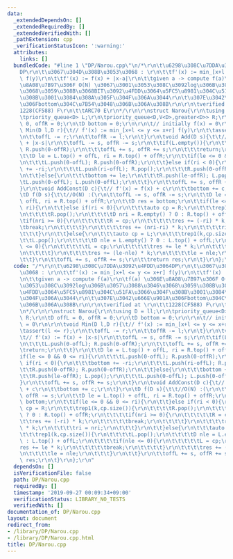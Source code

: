 ```yaml
---
data:
  _extendedDependsOn: []
  _extendedRequiredBy: []
  _extendedVerifiedWith: []
  _pathExtension: cpp
  _verificationStatusIcon: ':warning:'
  attributes:
    links: []
  bundledCode: "#line 1 \"DP/Narou.cpp\"\n/*\r\n\t\u6298\u308C\u7DDA\u3092\u4FDD\u3064\
    DP\r\n\t\u3067\u304D\u308B\u3053\u3068 : \r\n\t\tf'(x) := min_[x+l <= y <= x+r]\
    \ f(y)\r\n\t\tf'(x) := f(x) + |x-a|\r\n\t\tgiven a -> compute f(a)\r\n\tf(a) \u306E\
    \u8A08\u7B97\u306F O(N) \u3067\u3001\u3053\u308C\u3092log\u306B\u3057\u3088\u3046\
    \u3068\u3059\u308B\u3068BIT\u3092\u4FDD\u3064\u5FC5\u8981\u304C\u51FA\u3066\u304F\
    \u308B\u3001\u3084\u308A\u305F\u304F\u306A\u3044\r\n\t\u307E\u3042\u666E\u901A\
    \u306Fbottom\u304C\u7B54\u3048\u306B\u306A\u308B\r\n\r\n\tverified at \r\n\t\t\
    1228(CF588) F\r\n\t\tARC70 E\r\n*/\r\n\r\nstruct Narou{\r\n\tusing D = ll;\r\n\
    \tpriority_queue<D> L;\r\n\tpriority_queue<D,V<D>,greater<D>> R;\r\n\tD offL =\
    \ 0, offR = 0;\r\n\tD bottom = 0;\r\n\r\n\t// initially f(x) = 0\r\n\r\n\tvoid\
    \ Min(D l,D r){\t// f'(x) := min_[x+l <= y <= x+r] f(y)\r\n\t\tassert(l <= r);\r\
    \n\t\toffL -= r;\r\n\t\toffR -= l;\r\n\t}\r\n\tvoid Add(D s){\t\t// f'(x) := f(x)\
    \ + |x-s|\r\n\t\toffL -= s, offR -= s;\r\n\t\tif(L.empty()){\r\n\t\t\tL.push(0-offL);\
    \ R.push(0-offR);\r\n\t\t\toffL += s, offR += s;\r\n\t\t\treturn;\r\n\t\t}\r\n\
    \t\tD le = L.top() + offL, ri = R.top() + offR;\r\n\t\tif(le <= 0 && 0 <= ri){\r\
    \n\t\t\tL.push(0-offL); R.push(0-offR);\r\n\t\t}else if(ri < 0){\r\n\t\t\tbottom\
    \ += -ri;\r\n\t\t\tL.push(ri-offL); R.pop();\r\n\t\t\tR.push(0-offR); R.push(0-offR);\r\
    \n\t\t}else{\r\n\t\t\tbottom += le;\r\n\t\t\tR.push(le-offR); L.pop();\r\n\t\t\
    \tL.push(0-offL); L.push(0-offL);\r\n\t\t}\r\n\t\toffL += s, offR += s;\r\n\t\
    }\r\n\tvoid AddConst(D c){\t// f'(x) = f(x) + c\r\n\t\tbottom += c;\r\n\t}\r\n\
    \tD f(D s){\t\t//O(N) :(\r\n\t\toffL -= s, offR -= s;\r\n\t\tD le = L.top() +\
    \ offL, ri = R.top() + offR;\r\n\t\tD res = bottom;\r\n\t\tif(le <= 0 && 0 <=\
    \ ri){\r\n\t\t}else if(ri < 0){\r\n\t\t\tauto cp = R;\r\n\t\t\trep1(k,cp.size()){\r\
    \n\t\t\t\tR.pop();\r\n\t\t\t\tD nri = R.empty() ? 0 : R.top() + offR;\r\n\t\t\t\
    \tif(nri >= 0){\r\n\t\t\t\t\tR = cp;\r\n\t\t\t\t\tres += (-ri) * k;\r\n\t\t\t\t\
    \tbreak;\r\n\t\t\t\t}\r\n\t\t\t\tres += (nri-ri) * k;\r\n\t\t\t\tri = nri;\r\n\
    \t\t\t}\r\n\t\t}else{\r\n\t\t\tauto cp = L;\r\n\t\t\trep1(k,cp.size()){\r\n\t\t\
    \t\tL.pop();\r\n\t\t\t\tD nle = L.empty() ? 0 : L.top() + offL;\r\n\t\t\t\tif(nle\
    \ <= 0){\r\n\t\t\t\t\tL = cp;\r\n\t\t\t\t\tres += le * k;\r\n\t\t\t\t\tbreak;\r\
    \n\t\t\t\t}\r\n\t\t\t\tres += (le-nle) * k;\r\n\t\t\t\tle = nle;\r\n\t\t\t}\r\n\
    \t\t}\r\n\t\toffL += s, offR += s;\r\n\t\treturn res;\r\n\t}\r\n};\r\n"
  code: "/*\r\n\t\u6298\u308C\u7DDA\u3092\u4FDD\u3064DP\r\n\t\u3067\u304D\u308B\u3053\
    \u3068 : \r\n\t\tf'(x) := min_[x+l <= y <= x+r] f(y)\r\n\t\tf'(x) := f(x) + |x-a|\r\
    \n\t\tgiven a -> compute f(a)\r\n\tf(a) \u306E\u8A08\u7B97\u306F O(N) \u3067\u3001\
    \u3053\u308C\u3092log\u306B\u3057\u3088\u3046\u3068\u3059\u308B\u3068BIT\u3092\
    \u4FDD\u3064\u5FC5\u8981\u304C\u51FA\u3066\u304F\u308B\u3001\u3084\u308A\u305F\
    \u304F\u306A\u3044\r\n\t\u307E\u3042\u666E\u901A\u306Fbottom\u304C\u7B54\u3048\
    \u306B\u306A\u308B\r\n\r\n\tverified at \r\n\t\t1228(CF588) F\r\n\t\tARC70 E\r\
    \n*/\r\n\r\nstruct Narou{\r\n\tusing D = ll;\r\n\tpriority_queue<D> L;\r\n\tpriority_queue<D,V<D>,greater<D>>\
    \ R;\r\n\tD offL = 0, offR = 0;\r\n\tD bottom = 0;\r\n\r\n\t// initially f(x)\
    \ = 0\r\n\r\n\tvoid Min(D l,D r){\t// f'(x) := min_[x+l <= y <= x+r] f(y)\r\n\t\
    \tassert(l <= r);\r\n\t\toffL -= r;\r\n\t\toffR -= l;\r\n\t}\r\n\tvoid Add(D s){\t\
    \t// f'(x) := f(x) + |x-s|\r\n\t\toffL -= s, offR -= s;\r\n\t\tif(L.empty()){\r\
    \n\t\t\tL.push(0-offL); R.push(0-offR);\r\n\t\t\toffL += s, offR += s;\r\n\t\t\
    \treturn;\r\n\t\t}\r\n\t\tD le = L.top() + offL, ri = R.top() + offR;\r\n\t\t\
    if(le <= 0 && 0 <= ri){\r\n\t\t\tL.push(0-offL); R.push(0-offR);\r\n\t\t}else\
    \ if(ri < 0){\r\n\t\t\tbottom += -ri;\r\n\t\t\tL.push(ri-offL); R.pop();\r\n\t\
    \t\tR.push(0-offR); R.push(0-offR);\r\n\t\t}else{\r\n\t\t\tbottom += le;\r\n\t\
    \t\tR.push(le-offR); L.pop();\r\n\t\t\tL.push(0-offL); L.push(0-offL);\r\n\t\t\
    }\r\n\t\toffL += s, offR += s;\r\n\t}\r\n\tvoid AddConst(D c){\t// f'(x) = f(x)\
    \ + c\r\n\t\tbottom += c;\r\n\t}\r\n\tD f(D s){\t\t//O(N) :(\r\n\t\toffL -= s,\
    \ offR -= s;\r\n\t\tD le = L.top() + offL, ri = R.top() + offR;\r\n\t\tD res =\
    \ bottom;\r\n\t\tif(le <= 0 && 0 <= ri){\r\n\t\t}else if(ri < 0){\r\n\t\t\tauto\
    \ cp = R;\r\n\t\t\trep1(k,cp.size()){\r\n\t\t\t\tR.pop();\r\n\t\t\t\tD nri = R.empty()\
    \ ? 0 : R.top() + offR;\r\n\t\t\t\tif(nri >= 0){\r\n\t\t\t\t\tR = cp;\r\n\t\t\t\
    \t\tres += (-ri) * k;\r\n\t\t\t\t\tbreak;\r\n\t\t\t\t}\r\n\t\t\t\tres += (nri-ri)\
    \ * k;\r\n\t\t\t\tri = nri;\r\n\t\t\t}\r\n\t\t}else{\r\n\t\t\tauto cp = L;\r\n\
    \t\t\trep1(k,cp.size()){\r\n\t\t\t\tL.pop();\r\n\t\t\t\tD nle = L.empty() ? 0\
    \ : L.top() + offL;\r\n\t\t\t\tif(nle <= 0){\r\n\t\t\t\t\tL = cp;\r\n\t\t\t\t\t\
    res += le * k;\r\n\t\t\t\t\tbreak;\r\n\t\t\t\t}\r\n\t\t\t\tres += (le-nle) * k;\r\
    \n\t\t\t\tle = nle;\r\n\t\t\t}\r\n\t\t}\r\n\t\toffL += s, offR += s;\r\n\t\treturn\
    \ res;\r\n\t}\r\n};\r\n"
  dependsOn: []
  isVerificationFile: false
  path: DP/Narou.cpp
  requiredBy: []
  timestamp: '2019-09-27 00:09:34+09:00'
  verificationStatus: LIBRARY_NO_TESTS
  verifiedWith: []
documentation_of: DP/Narou.cpp
layout: document
redirect_from:
- /library/DP/Narou.cpp
- /library/DP/Narou.cpp.html
title: DP/Narou.cpp
---
```

